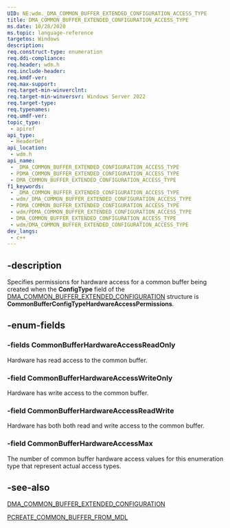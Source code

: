```yaml
---
UID: NE:wdm._DMA_COMMON_BUFFER_EXTENDED_CONFIGURATION_ACCESS_TYPE
title: DMA_COMMON_BUFFER_EXTENDED_CONFIGURATION_ACCESS_TYPE
ms.date: 10/28/2020
ms.topic: language-reference
targetos: Windows
description:
req.construct-type: enumeration
req.ddi-compliance:
req.header: wdm.h
req.include-header:
req.kmdf-ver:
req.max-support:
req.target-min-winverclnt:
req.target-min-winversvr: Windows Server 2022
req.target-type:
req.typenames:
req.umdf-ver:
topic_type:
 - apiref
api_type:
 - HeaderDef
api_location:
 - wdm.h
api_name:
 - _DMA_COMMON_BUFFER_EXTENDED_CONFIGURATION_ACCESS_TYPE
 - PDMA_COMMON_BUFFER_EXTENDED_CONFIGURATION_ACCESS_TYPE
 - DMA_COMMON_BUFFER_EXTENDED_CONFIGURATION_ACCESS_TYPE
f1_keywords:
 - _DMA_COMMON_BUFFER_EXTENDED_CONFIGURATION_ACCESS_TYPE
 - wdm/_DMA_COMMON_BUFFER_EXTENDED_CONFIGURATION_ACCESS_TYPE
 - PDMA_COMMON_BUFFER_EXTENDED_CONFIGURATION_ACCESS_TYPE
 - wdm/PDMA_COMMON_BUFFER_EXTENDED_CONFIGURATION_ACCESS_TYPE
 - DMA_COMMON_BUFFER_EXTENDED_CONFIGURATION_ACCESS_TYPE
 - wdm/DMA_COMMON_BUFFER_EXTENDED_CONFIGURATION_ACCESS_TYPE
dev_langs:
 - c++
---
```


## -description

Specifies permissions for hardware access for a common buffer being created when the **ConfigType** field of the [DMA_COMMON_BUFFER_EXTENDED_CONFIGURATION](ns-wdm-dma_common_buffer_extended_configuration.md) structure is **CommonBufferConfigTypeHardwareAccessPermissions**.

## -enum-fields

### -fields CommonBufferHardwareAccessReadOnly

Hardware has read access to the common buffer.

### -field CommonBufferHardwareAccessWriteOnly

Hardware has write access to the common buffer.

### -field CommonBufferHardwareAccessReadWrite

Hardware has both both read and write access to the common buffer.

### -field CommonBufferHardwareAccessMax

The number of common buffer hardware access values for this enumeration type that represent actual access types.

## -see-also

[DMA_COMMON_BUFFER_EXTENDED_CONFIGURATION](ns-wdm-dma_common_buffer_extended_configuration.md)

[PCREATE_COMMON_BUFFER_FROM_MDL](nc-wdm-pcreate-common-buffer-from-mdl.md)

